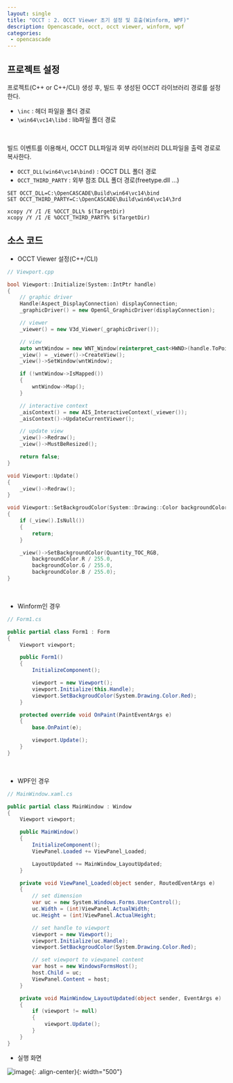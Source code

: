 ```yaml
---
layout: single
title: "OCCT : 2. OCCT Viewer 초기 설정 및 호출(Winform, WPF)"
description: Opencascade, occt, occt viewer, winform, wpf
categories:
 - opencascade
---
```


## 프로젝트 설정

프로젝트(C++ or C++/CLI) 생성 후, 빌드 후 생성된 OCCT 라이브러리 경로를 설정한다.

- `\inc` : 헤더 파일을 폴더 경로
- `\win64\vc14\libd` : lib파일 폴더 경로

<br/>

빌드 이벤트를 이용해서, OCCT DLL파일과 외부 라이브러리 DLL파일을 출력 경로로 복사한다.

- `OCCT_DLL(win64\vc14\bind)` : OCCT DLL 폴더 경로
- `OCCT_THIRD_PARTY` : 외부 참조 DLL 폴더 경로(freetype.dll …)

```
SET OCCT_DLL=C:\OpenCASCADE\Build\win64\vc14\bind
SET OCCT_THIRD_PARTY=C:\OpenCASCADE\Build\win64\vc14\3rd

xcopy /Y /I /E %OCCT_DLL% $(TargetDir)
xcopy /Y /I /E %OCCT_THIRD_PARTY% $(TargetDir)
```

## 소스 코드

- OCCT Viewer 설정(C++/CLI)

```cpp
// Viewport.cpp

bool Viewport::Initialize(System::IntPtr handle)
{
    // graphic driver
    Handle(Aspect_DisplayConnection) displayConnection;
    _graphicDriver() = new OpenGl_GraphicDriver(displayConnection);

    // viewer 
    _viewer() = new V3d_Viewer(_graphicDriver());

    // view
    auto wntWindow = new WNT_Window(reinterpret_cast<HWND>(handle.ToPointer())); // window
    _view() = _viewer()->CreateView();
    _view()->SetWindow(wntWindow);

    if (!wntWindow->IsMapped())
    {
        wntWindow->Map();
    }

    // interactive context
    _aisContext() = new AIS_InteractiveContext(_viewer());
    _aisContext()->UpdateCurrentViewer();

    // update view
    _view()->Redraw();
    _view()->MustBeResized();

    return false;
}

void Viewport::Update()
{
    _view()->Redraw();
}

void Viewport::SetBackgroudColor(System::Drawing::Color backgroundColor)
{
    if (_view().IsNull())
    {
        return;
    }

    _view()->SetBackgroundColor(Quantity_TOC_RGB,
        backgroundColor.R / 255.0,
        backgroundColor.G / 255.0,
        backgroundColor.B / 255.0);
}
```

<br/>

- Winform인 경우

```csharp
// Form1.cs

public partial class Form1 : Form
{
    Viewport viewport;

    public Form1()
    {
        InitializeComponent();

        viewport = new Viewport();
        viewport.Initialize(this.Handle);
        viewport.SetBackgroudColor(System.Drawing.Color.Red);
    }

    protected override void OnPaint(PaintEventArgs e)
    {
        base.OnPaint(e);

        viewport.Update();
    }
}
```

<br/>

- WPF인 경우

```csharp
// MainWindow.xaml.cs

public partial class MainWindow : Window
{
    Viewport viewport;

    public MainWindow()
    {
        InitializeComponent();
        ViewPanel.Loaded += ViewPanel_Loaded;

        LayoutUpdated += MainWindow_LayoutUpdated;
    }

    private void ViewPanel_Loaded(object sender, RoutedEventArgs e)
    {
        // set dimension
        var uc = new System.Windows.Forms.UserControl();
        uc.Width = (int)ViewPanel.ActualWidth;
        uc.Height = (int)ViewPanel.ActualHeight;

        // set handle to viewport
        viewport = new Viewport();
        viewport.Initialize(uc.Handle);
        viewport.SetBackgroudColor(System.Drawing.Color.Red);

        // set viewport to viewpanel content
        var host = new WindowsFormsHost();
        host.Child = uc;
        ViewPanel.Content = host;
    }

    private void MainWindow_LayoutUpdated(object sender, EventArgs e)
    {
        if (viewport != null)
        {
            viewport.Update();
        }
    }
}
```

- 실행 화면

![image](https://github.com/Jay1127/Jay1127.github.io/assets/38006679/72a1b635-ab1e-408a-98cf-b6c24ae21a77){: .align-center}{: width="500"}